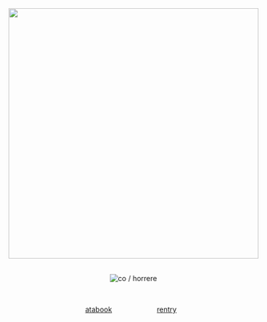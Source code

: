 <div align="center">


<img src="https://i.imgur.com/xtvFYFR.png" width="500">
<br>
<br>

![co / horrere](https://files.catbox.moe/zmp3to.gif)

<br>

[atabook](https://bluezooka.atabook.org) ⠀⠀⠀⠀⠀⠀⠀⠀  [rentry](https://rentry.co/ik-wil-je)⠀
<br>
<br>
<br>

 
</div>
